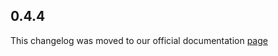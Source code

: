 ## 0.4.4

This changelog was moved to our official documentation [page](https://docs.tryrook.io/docs/category/sdks)
